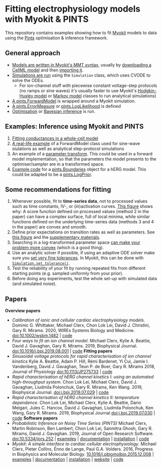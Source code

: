 # Fitting electrophysiology models with Myokit & PINTS

This repository contains examples showing how to fit [Myokit](https://github.com/MichaelClerx/myokit/) models to data using the [Pints](https://github.com/pints-team/pints) optimisation & inference framework.




## General approach

- [Models are written in Myokit's MMT syntax](https://myokit.readthedocs.io/syntax/index.html), usually by [downloading a CellML model](https://models.cellml.org/electrophysiology) and then [importing it](https://myokit.readthedocs.io/api_formats/cellml.html).
- [Simulations are run](https://myokit.readthedocs.io/api_simulations/Simulation.html) using the `Simulation` class, which uses CVODE to solve the ODEs.
  - For ion-channel stuff with piecewise constant voltage-step protocols (no ramps or sine waves) it's usually faster to use Myokit's [Hodgkin-Huxley model](https://myokit.readthedocs.io/api_library/hh.html) or [Markov model](https://myokit.readthedocs.io/api_library/markov.html) classes to run analytical simulations)
- [A pints.ForwardModel](https://nbviewer.jupyter.org/github/pints-team/pints/blob/master/examples/writing-a-model.ipynb) is wrapped around a Myokit simulation.
- [A pints.ErrorMeasure](https://pints.readthedocs.io/en/latest/error_measures.html) or [pints.LogLikelihood](https://pints.readthedocs.io/en/latest/log_likelihoods.html) is defined
- [Optimisation](https://nbviewer.jupyter.org/github/pints-team/pints/blob/master/examples/optimisation-first-example.ipynb) or [Bayesian inference](https://nbviewer.jupyter.org/github/pints-team/pints/blob/master/examples/sampling-first-example.ipynb) is run.

## Examples: Inference using Myokit and PINTS

1. [Fitting conductances in a whole-cell model](https://github.com/MichaelClerx/myokit-pints-examples/tree/master/whole-cell-conductances)
2. [A real-life example](https://github.com/CardiacModelling/FourWaysOfFitting/blob/master/python/model.py) of a ForwardModel class used for sine-wave siulations as well as analytical step-protocol simulations
3. An example of a [parameter transform](https://github.com/CardiacModelling/FourWaysOfFitting/blob/master/python/transformation.py). This could be used in a forward model implementation, so that the parameters the model presents to the optimiser/sampler are in a transformed space.
4. [Example code](https://pints.readthedocs.io/en/latest/boundaries.html) for a [pints.Boundaries](https://pints.readthedocs.io/en/latest/boundaries.html) object for a hERG model. This could be adapted to be a [pints.LogPrior](https://pints.readthedocs.io/en/latest/log_priors.html).

## Some recommendations for fitting

1. Whenever possible, fit to **time-series data**, not to processed values such as time constants, IV-, or (in)activation curves. [
   This figure](https://www.biorxiv.org/content/10.1101/609875v1.full#F11) shows why: A score function defined on processed values (method 2 in the paper) can have a complex surface, full of local minima, while similar functions defined on the underlying time-series data (methods 3 and 4 in the paper) are convex and smooth.
2. Define prior expectations on transition rates as well as parameters.
   See [this figure](https://www.biorxiv.org/content/10.1101/609875v1.full#F3) and the [supplementary materials](https://www.biorxiv.org/content/10.1101/609875v1.supplementary-material).
3. Searching in a log-transformed parameter space [can make your problem more convex](https://dx.doi.org/10.1093/bioinformatics/btz020) (which is a good thing).
4. Use an analytic solver if possible, if using an adaptive ODE solver make sure you [set very fine tolerances](https://mirams.wordpress.com/2018/10/17/ode-errors-and-optimisation/).
   In Myokit, this can be done with [`Simulation.set_tolerance()`](https://myokit.readthedocs.io/api_simulations/Simulation.html#myokit.Simulation.set_tolerance).
5. Test the reliability of your fit by running repeated fits from different starting points (e.g. sampled uniformly from your prior).
6. Before doing any experiments, test the whole set-up with simulated data (and simulated noise).


## Papers

**Overview papers**
-   *Calibration of ionic and cellular cardiac electrophysiology models*.
    Dominic G. Whittaker, Michael Clerx, Chon Lok Lei, David J. Christini, Gary R. Mirams.
    2020, WIREs Systems Biology and Medicine.
    [doi:10.1002/wsbm.1482](https://doi.org/10.1002/wsbm.1482)
    | [code](https://github.com/CardiacModelling/WIRES)
-   *Four ways to fit an ion channel model*.
    Michael Clerx, Kylie A. Beattie, David J. Gavaghan, Gary R. Mirams.
    2019, Biophysical Journal.
    [doi:10.1016/j.bpj.2019.08.001](https://doi.org/10.1016/j.bpj.2019.08.001)
    | [code](https://github.com/CardiacModelling/FourWaysOfFitting)
**Fitting papers**
-   *Sinusoidal voltage protocols for rapid characterisation of ion channel kinetics*
    Kylie A. Beattie, Adam P. Hill, Rémi Bardenet, Yi Cui, Jamie I. Vandenberg, David J. Gavaghan, Teun P. de Boer, Gary R. Mirams
    2018, Journal of Physiology
    [doi:10.1113/JP275733](https://doi.org/10.1113/JP275733)
    | [code](https://github.com/mirams/sine-wave)
-   *Rapid characterisation of hERG channel kinetics I: using an automated high-throughput system*.
    Chon Lok Lei, Michael Clerx, David J. Gavaghan, Liudmila Polonchuk, Gary R. Mirams, Ken Wang.
    2019, Biophysical Journal.
    [doi:j.bpj.2019.07.029](https://doi.org/10.1016/j.bpj.2019.07.029)
    | [code](https://github.com/CardiacModelling/hERGRapidCharacterisation)
-   *Rapid characterisation of hERG channel kinetics II: temperature dependence*.
    Chon Lok Lei, Michael Clerx, Kylie A. Beattie, Dario Melgari, Jules C. Hancox, David J. Gavaghan, Liudmila Polonchuk, Ken Wang, Gary R. Mirams.
    2019, Biophysical Journal
    [doi:j.bpj.2019.07.030](https://doi.org/10.1016/j.bpj.2019.07.030)
    | [code](https://github.com/CardiacModelling/hERGRapidCharacterisation)
**Software papers**
-   *Probabilistic Inference on Noisy Time Series (PINTS)*
    Michael Clerx, Martin Robinson, Ben Lambert, Chon Lok Lei, Sanmitra Ghosh, Gary R. Mirams, David J. Gavaghan.
    2019, Journal of Open Research Software.
    [doi:10.5334/jors.252](https://doi.org/10.5334/jors.252)
    | [examples](https://github.com/pints-team/pints/blob/master/examples/README.md) 
    | [documentation](https://pints.readthedocs.io/)
    | [installation](https://github.com/pints-team/pints/)
    | [code](https://github.com/pints-team/pints/)
-   *Myokit: A simple interface to cardiac cellular electrophysiology*.
    Michael Clerx, Pieter Collins, Enno de Lange, Paul G.A. Volders.
    2016, Progress in Biophysics and Molecular Biology.
    [10.1016/j.pbiomolbio.2015.12.008](https://doi.org/10.1016/j.pbiomolbio.2015.12.008)
    | [examples](http://myokit.org/examples/)
    | [documentation](https://myokit.readthedocs.io)
    | [installation](http://myokit.org/install)
    | [website](http://myokit.org)
    | [code](https://github.com/MichaelClerx/myokit/)

